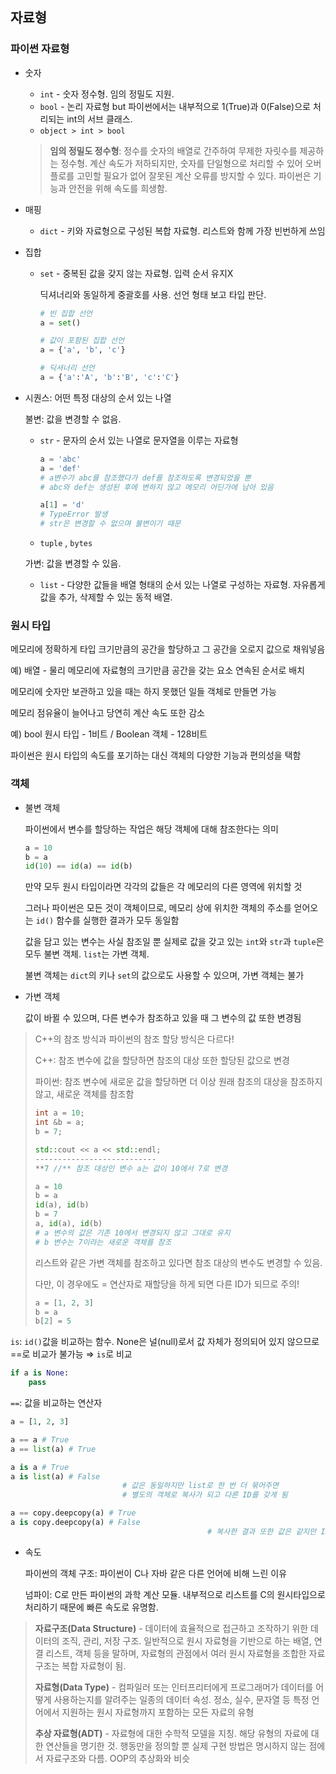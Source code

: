 ## 자료형

### 파이썬 자료형

- 숫자
    - `int` - 숫자 정수형. 임의 정밀도 지원.
    - `bool` - 논리 자료형 but 파이썬에서는 내부적으로 1(True)과 0(False)으로 처리되는 int의 서브 클래스.
    - `object > int > bool`
    
    > **임의 정밀도 정수형**: 정수를 숫자의 배열로 간주하여 무제한 자릿수를 제공하는 정수형. 계산 속도가 저하되지만, 숫자를 단일형으로 처리할 수 있어 오버플로를 고민할 필요가 없어 잘못된 계산 오류를 방지할 수 있다. 파이썬은 기능과 안전을 위해 속도를 희생함.
    > 
- 매핑
    - `dict` - 키와 자료형으로 구성된 복합 자료형. 리스트와 함께 가장 빈번하게 쓰임
- 집합
    - `set` - 중복된 값을 갖지 않는 자료형. 입력 순서 유지X
        
        딕셔너리와 동일하게 중괄호를 사용. 선언 형태 보고 타입 판단.
        
        ```python
        # 빈 집합 선언
        a = set()
        
        # 값이 포함된 집합 선언
        a = {'a', 'b', 'c'}
        
        # 딕셔너리 선언
        a = {'a':'A', 'b':'B', 'c':'C'}
        ```
        
- 시퀀스: 어떤 특정 대상의 순서 있는 나열
    
    불변: 값을 변경할 수 없음.
    
    - `str` - 문자의 순서 있는 나열로 문자열을 이루는 자료형
        
        ```python
        a = 'abc'
        a = 'def'
        # a변수가 abc를 참조했다가 def를 참조하도록 변경되었을 뿐
        # abc와 def는 생성된 후에 변하지 않고 메모리 어딘가에 남아 있음
        
        a[1] = 'd'
        # TypeError 발생
        # str은 변경할 수 없으며 불변이기 때문
        ```
        
    - `tuple` , `bytes`
    
    가변: 값을 변경할 수 있음.
    
    - `list` - 다양한 값들을 배열 형태의 순서 있는 나열로 구성하는 자료형. 자유롭게 값을 추가, 삭제할 수 있는 동적 배열.

### 원시 타입

메모리에 정확하게 타입 크기만큼의 공간을 할당하고 그 공간을 오로지 값으로 채워넣음

예) 배열 - 물리 메모리에 자료형의 크기만큼 공간을 갖는 요소 연속된 순서로 배치

메모리에 숫자만 보관하고 있을 때는 하지 못했던 일들 객체로 만들면 가능

메모리 점유율이 늘어나고 당연히 계산 속도 또한 감소

예) bool 원시 타입 - 1비트 / Boolean 객체 - 128비트

파이썬은 원시 타입의 속도를 포기하는 대신 객체의 다양한 기능과 편의성을 택함

### 객체

- 불변 객체
    
    파이썬에서 변수를 할당하는 작업은 해당 객체에 대해 참조한다는 의미
    
    ```python
    a = 10
    b = a
    id(10) == id(a) == id(b)
    ```
    
    만약 모두 원시 타입이라면 각각의 값들은 각 메모리의 다른 영역에 위치할 것
    
    그러나 파이썬은 모든 것이 객체이므로, 메모리 상에 위치한 객체의 주소를 얻어오는 `id()` 함수를 실행한 결과가 모두 동일함
    
    값을 담고 있는 변수는 사실 참조일 뿐 실제로 값을 갖고 있는 `int`와 `str`과 `tuple`은 모두 불변 객체. `list`는 가변 객체. 
    
    불변 객체는 `dict`의 키나 `set`의 값으로도 사용할 수 있으며, 가변 객체는 불가
    
- 가변 객체
    
    값이 바뀔 수 있으며, 다른 변수가 참조하고 있을 때 그 변수의 값 또한 변경됨
    

> C++의 참조 방식과 파이썬의 참조 할당 방식은 다르다!
> 
> 
> C++: 참조 변수에 값을 할당하면 참조의 대상 또한 할당된 값으로 변경
> 
> 파이썬: 참조 변수에 새로운 값을 할당하면 더 이상 원래 참조의 대상을 참조하지 않고, 새로운 객체를 참조함
> 
> ```cpp
> int a = 10;
> int &b = a;
> b = 7;
> 
> std::cout << a << std::endl;
> ---------------------------
> **7 //** 참조 대상인 변수 a는 값이 10에서 7로 변경
> ```
> 
> ```python
> a = 10
> b = a
> id(a), id(b)
> b = 7
> a, id(a), id(b)
> # a 변수의 값은 기존 10에서 변경되지 않고 그대로 유지
> # b 변수는 7이라는 새로운 객체를 참조
> ```
> 
> 리스트와 같은 가변 객체를 참조하고 있다면 참조 대상의 변수도 변경할 수 있음.
> 
> 다만, 이 경우에도 = 연산자로 재할당을 하게 되면 다른 ID가 되므로 주의!
> 
> ```python
> a = [1, 2, 3]
> b = a
> b[2] = 5
> ```
> 

`is`: `id()`값을 비교하는 함수. None은 널(null)로서 값 자체가 정의되어 있지 않으므로 ==로 비교가 불가능 ⇒ `is`로 비교

```python
if a is None:
    pass
```

`==`: 값을 비교하는 연산자

```python
a = [1, 2, 3]

a == a # True
a == list(a) # True

a is a # True
a is list(a) # False
						 # 값은 동일하지만 list로 한 번 더 묶어주면
						 # 별도의 객체로 복사가 되고 다른 ID를 갖게 됨

a == copy.deepcopy(a) # True
a is copy.deepcopy(a) # False
											# 복사한 결과 또한 값은 같지만 ID는 다름
```

- 속도
    
    파이썬의 객체 구조: 파이썬이 C나 자바 같은 다른 언어에 비해 느린 이유
    
    넘파이:  C로 만든 파이썬의 과학 계산 모듈. 내부적으로 리스트를 C의 원시타입으로 처리하기 때문에 빠른 속도로 유명함.
    

> **자료구조(Data Structure)** - 데이터에 효율적으로 접근하고 조작하기 위한 데이터의 조직, 관리, 저장 구조. 일반적으로 원시 자료형을 기반으로 하는 배열, 연결 리스트, 객체 등을 말하며, 자료형의 관점에서 여러 원시 자료형을 조합한 자료구조는 복합 자료형이 됨.
> 
> 
> **자료형(Data Type)** - 컴파일러 또는 인터프리터에게 프로그래머가 데이터를 어떻게 사용하는지를 알려주는 일종의 데이터 속성. 정소, 실수, 문자열 등 특정 언어에서 지원하는 원시 자료형까지 포함하는 모든 자료의 유형
> 
> **추상 자료형(ADT)** - 자료형에 대한 수학적 모델을 지칭. 해당 유형의 자료에 대한 연산들을 명기한 것. 행동만을 정의할 뿐 실제 구현 방법은 명시하지 않는 점에서 자료구조와 다름. OOP의 추상화와 비슷
>
